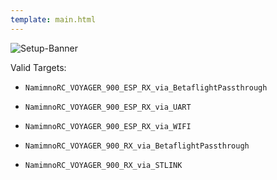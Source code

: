 ```yaml
---
template: main.html
---
```


![Setup-Banner](https://raw.githubusercontent.com/ExpressLRS/ExpressLRS-hardware/master/img/quick-start.png)

Valid Targets:

- `NamimnoRC_VOYAGER_900_ESP_RX_via_BetaflightPassthrough`
- `NamimnoRC_VOYAGER_900_ESP_RX_via_UART`
- `NamimnoRC_VOYAGER_900_ESP_RX_via_WIFI`

- `NamimnoRC_VOYAGER_900_RX_via_BetaflightPassthrough`
- `NamimnoRC_VOYAGER_900_RX_via_STLINK`